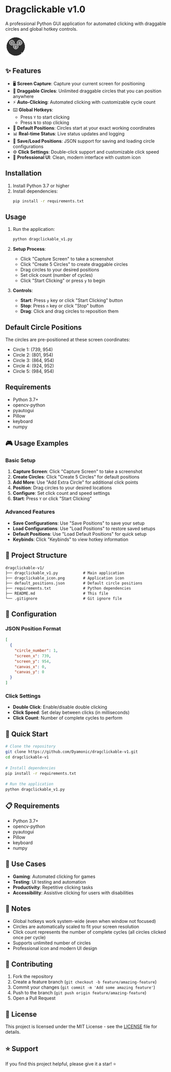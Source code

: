 # Dragclickable v1.0

A professional Python GUI application for automated clicking with draggable circles and global hotkey controls.

![Dragclickable v1.0](dragclickable_icon.png)

## ✨ Features

- 🖥️ **Screen Capture**: Capture your current screen for positioning
- 🎯 **Draggable Circles**: Unlimited draggable circles that you can position anywhere
- ⚡ **Auto-Clicking**: Automated clicking with customizable cycle count
- ⌨️ **Global Hotkeys**: 
  - Press `Y` to start clicking
  - Press `N` to stop clicking
- 📍 **Default Positions**: Circles start at your exact working coordinates
- 📊 **Real-time Status**: Live status updates and logging
- 💾 **Save/Load Positions**: JSON support for saving and loading circle configurations
- ⚙️ **Click Settings**: Double-click support and customizable click speed
- 🎨 **Professional UI**: Clean, modern interface with custom icon

## Installation

1. Install Python 3.7 or higher
2. Install dependencies:
   ```bash
   pip install -r requirements.txt
   ```

## Usage

1. Run the application:
   ```bash
   python dragclickable_v1.py
   ```

2. **Setup Process**:
   - Click "Capture Screen" to take a screenshot
   - Click "Create 5 Circles" to create draggable circles
   - Drag circles to your desired positions
   - Set click count (number of cycles)
   - Click "Start Clicking" or press `y` to begin

3. **Controls**:
   - **Start**: Press `y` key or click "Start Clicking" button
   - **Stop**: Press `n` key or click "Stop" button
   - **Drag**: Click and drag circles to reposition them

## Default Circle Positions

The circles are pre-positioned at these screen coordinates:
- Circle 1: (739, 954)
- Circle 2: (801, 954) 
- Circle 3: (864, 954)
- Circle 4: (924, 952)
- Circle 5: (984, 954)

## Requirements

- Python 3.7+
- opencv-python
- pyautogui
- Pillow
- keyboard
- numpy

## 🎮 Usage Examples

### Basic Setup
1. **Capture Screen**: Click "Capture Screen" to take a screenshot
2. **Create Circles**: Click "Create 5 Circles" for default positions
3. **Add More**: Use "Add Extra Circle" for additional click points
4. **Position**: Drag circles to your desired locations
5. **Configure**: Set click count and speed settings
6. **Start**: Press `Y` or click "Start Clicking"

### Advanced Features
- **Save Configurations**: Use "Save Positions" to save your setup
- **Load Configurations**: Use "Load Positions" to restore saved setups
- **Default Positions**: Use "Load Default Positions" for quick setup
- **Keybinds**: Click "Keybinds" to view hotkey information

## 📁 Project Structure

```
dragclickable-v1/
├── dragclickable_v1.py           # Main application
├── dragclickable_icon.png        # Application icon
├── default_positions.json        # Default circle positions
├── requirements.txt              # Python dependencies
├── README.md                     # This file
└── .gitignore                    # Git ignore file
```

## 🔧 Configuration

### JSON Position Format
```json
[
  {
    "circle_number": 1,
    "screen_x": 739,
    "screen_y": 954,
    "canvas_x": 0,
    "canvas_y": 0
  }
]
```

### Click Settings
- **Double Click**: Enable/disable double clicking
- **Click Speed**: Set delay between clicks (in milliseconds)
- **Click Count**: Number of complete cycles to perform

## 🚀 Quick Start

```bash
# Clone the repository
git clone https://github.com/Dyamonic/dragclickable-v1.git
cd dragclickable-v1

# Install dependencies
pip install -r requirements.txt

# Run the application
python dragclickable_v1.py
```

## 📋 Requirements

- Python 3.7+
- opencv-python
- pyautogui
- Pillow
- keyboard
- numpy

## 🎯 Use Cases

- **Gaming**: Automated clicking for games
- **Testing**: UI testing and automation
- **Productivity**: Repetitive clicking tasks
- **Accessibility**: Assistive clicking for users with disabilities

## 📝 Notes

- Global hotkeys work system-wide (even when window not focused)
- Circles are automatically scaled to fit your screen resolution
- Click count represents the number of complete cycles (all circles clicked once per cycle)
- Supports unlimited number of circles
- Professional icon and modern UI design

## 🤝 Contributing

1. Fork the repository
2. Create a feature branch (`git checkout -b feature/amazing-feature`)
3. Commit your changes (`git commit -m 'Add some amazing feature'`)
4. Push to the branch (`git push origin feature/amazing-feature`)
5. Open a Pull Request

## 📄 License

This project is licensed under the MIT License - see the [LICENSE](LICENSE) file for details.

## ⭐ Support


If you find this project helpful, please give it a star! ⭐
